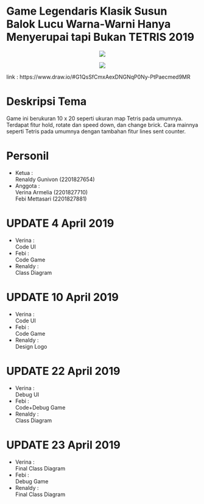 # Game Legendaris Klasik Susun Balok Lucu Warna-Warni Hanya Menyerupai tapi Bukan TETRIS 2019
<p align="center">
  <img src="https://user-images.githubusercontent.com/49263055/56504083-9f376c80-6541-11e9-8c7a-bfcb402fbe29.png">
</p>


<p align="center">
  <img src="https://user-images.githubusercontent.com/49263055/56551069-941c2500-65b1-11e9-8562-ce4c2524514b.png">
</p>
link : https://www.draw.io/#G1QsSfCmxAexDNGNqP0Ny-PtPaecmed9MR


# Deskripsi Tema
Game ini berukuran 10 x 20 seperti ukuran map Tetris pada umumnya. Terdapat fitur hold, rotate dan speed down, dan change brick.
Cara mainnya seperti Tetris pada umumnya dengan tambahan fitur lines  sent counter.

# Personil

+ Ketua : <br>
Renaldy Gunivon (2201827654)<br>
+ Anggota : <br>
Verina Armelia (2201827710)<br>
Febi Mettasari (2201827881)<br>

# UPDATE 4 April 2019

+ Verina :<br>Code UI<br>
+ Febi :<br>Code Game<br>
+ Renaldy :<br>Class Diagram<br>

# UPDATE 10 April 2019

+ Verina :<br>Code UI<br>
+ Febi :<br>Code Game<br>
+ Renaldy :<br>Design Logo<br>


# UPDATE 22 April 2019

+ Verina :<br>Debug UI<br>
+ Febi :<br>Code+Debug Game<br>
+ Renaldy :<br>Class Diagram<br>

# UPDATE 23 April 2019

+ Verina :<br>Final Class Diagram<br>
+ Febi :<br>Debug Game<br>
+ Renaldy :<br>Final Class Diagram<br>
